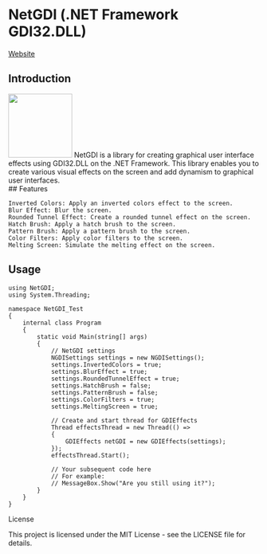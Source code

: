 # NetGDI (.NET Framework GDI32.DLL)
[Website](https://mrhamzaless.com)
## Introduction
<img src='https://external-content.duckduckgo.com/iu/?u=https%3A%2F%2Fappstronauts.co%2Fwp-content%2Fuploads%2F2020%2F04%2Fdotnet.png&f=1&nofb=1&ipt=00c2c2c1f8968fb4e13295a35177d1818a374adb7e43f17c2834e1c33a893603&ipo=images' width=128>
NetGDI is a library for creating graphical user interface effects using GDI32.DLL on the .NET Framework. This library enables you to create various visual effects on the screen and add dynamism to graphical user interfaces.<br>
## Features

    Inverted Colors: Apply an inverted colors effect to the screen.
    Blur Effect: Blur the screen.
    Rounded Tunnel Effect: Create a rounded tunnel effect on the screen.
    Hatch Brush: Apply a hatch brush to the screen.
    Pattern Brush: Apply a pattern brush to the screen.
    Color Filters: Apply color filters to the screen.
    Melting Screen: Simulate the melting effect on the screen.

## Usage

```
using NetGDI;
using System.Threading;

namespace NetGDI_Test
{
    internal class Program
    {
        static void Main(string[] args)
        {
            // NetGDI settings
            NGDISettings settings = new NGDISettings();
            settings.InvertedColors = true;
            settings.BlurEffect = true;
            settings.RoundedTunnelEffect = true;
            settings.HatchBrush = false;
            settings.PatternBrush = false;
            settings.ColorFilters = true;
            settings.MeltingScreen = true;
            
            // Create and start thread for GDIEffects
            Thread effectsThread = new Thread(() =>
            {
                GDIEffects netGDI = new GDIEffects(settings);
            });
            effectsThread.Start();

            // Your subsequent code here
            // For example:
            // MessageBox.Show("Are you still using it?");
        }
    }
}
```
License

This project is licensed under the MIT License - see the LICENSE file for details.

